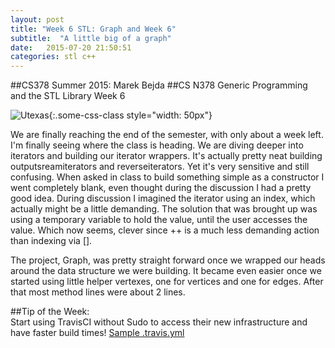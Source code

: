 ```yaml
---
layout: post
title: "Week 6 STL: Graph and Week 6"
subtitle:  "A little big of a graph"
date:   2015-07-20 21:50:51
categories: stl c++ 
---
```


##CS378 Summer 2015: Marek Bejda
##CS N378 Generic Programming and the STL Library Week 6

![Utexas](https://www.utexas.edu/sites/default/files/images/Trademarked_Silhouette2.jpg){:.some-css-class style="width: 50px"}

We are finally reaching the end of the semester, with only about a week left. I'm finally seeing where the class is heading. We are diving deeper into iterators and building our iterator wrappers. It's actually pretty neat building outputsreamiterators and reverseiterators. Yet it's very sensitive and still confusing. When asked in class to build something simple as a constructor I went completely blank, even thought during the discussion I had a pretty good idea. During discussion I imagined the iterator using an index, which actually might be a little demanding. The solution that was brought up was using a temporary variable to hold the value, until the user accesses the value. Which now seems, clever since ++ is a much less demanding action than indexing via []. 

The project, Graph, was pretty straight forward once we wrapped our heads around the data structure we were building. It became even easier once we started using little helper vertexes, one for vertices and one for edges. After that most method lines were about 2 lines.  


##Tip of the Week:  
Start using TravisCI without Sudo to access their new infrastructure and have faster build times! [Sample .travis.yml][sampleTravis]



[sampleTravis]: /static/stl.sample.travis.yml
